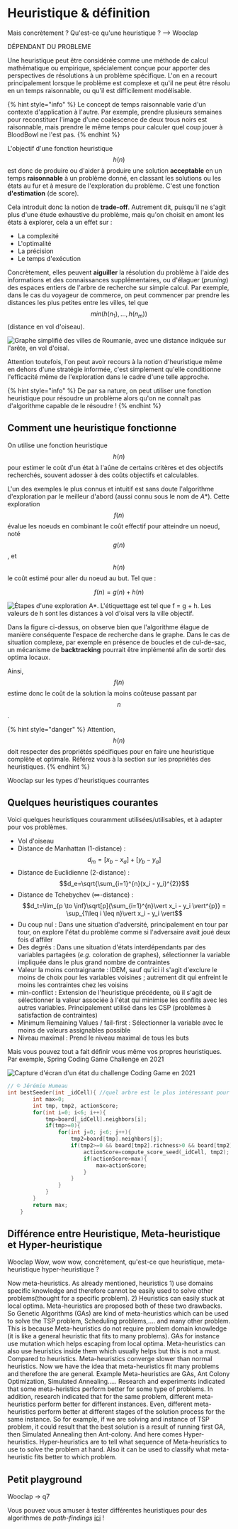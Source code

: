 # Heuristique & définition

Mais concrètement ? Qu'est-ce qu'une heuristique ? --> Wooclap

DÉPENDANT DU PROBLEME

Une heuristique peut être considérée comme une méthode de calcul mathématique ou empirique, spécialement conçue pour apporter des perspectives de résolutions à un problème spécifique. L'on en a recourt principalement lorsque le problème est complexe et qu'il ne peut être résolu en un temps raisonnable, ou qu'il est difficilement modélisable.

{% hint style="info" %}
Le concept de temps raisonnable varie d'un contexte d'application à l'autre. Par exemple, prendre plusieurs semaines pour reconstituer l'image d'une coalescence de deux trous noirs est raisonnable, mais prendre le même temps pour calculer quel coup jouer à BloodBowl ne l'est pas.
{% endhint %}

L'objectif d'une fonction heuristique $$h(n)$$ est donc de produire ou d'aider à produire une solution **acceptable** en un temps **raisonnable** à un problème donné, en classant les solutions ou les états au fur et à mesure de l'exploration du problème. C'est une fonction **d'estimation** (de score).

Cela introduit donc la notion de **trade-off**. Autrement dit, puisqu'il ne s'agit plus d'une étude exhaustive du problème, mais qu'on choisit en amont les états à explorer, cela a un effet sur :
* La complexité
* L'optimalité
* La précision
* Le temps d'exécution
 
Concrètement, elles peuvent **aiguiller** la résolution du problème à l'aide des informations et des connaissances supplémentaires, ou d'élaguer (*pruning*) des espaces entiers de l'arbre de recherche sur simple calcul. Par exemple, dans le cas du voyageur de commerce, on peut commencer par prendre les distances les plus petites entre les villes, tel que $$min(h(n_1),\dots,h(n_m))$$ (distance en vol d'oiseau).

![Graphe simplifié des villes de Roumanie, avec une distance indiquée sur l'arête, en vol d'oisal.](assets/straightlineheuritic.png)

Attention toutefois, l'on peut avoir recours à la notion d'heuristique même en dehors d'une stratégie informée, c'est simplement qu'elle conditionne l'efficacité même de l'exploration dans le cadre d'une telle approche.

{% hint style="info" %}
De par sa nature, on peut utiliser une fonction heuristique pour résoudre un problème alors qu'on ne connaît pas d'algorithme capable de le résoudre !
{% endhint %}

## Comment une heuristique fonctionne
On utilise une fonction heuristique $$h(n)$$ pour estimer le coût d'un état à l'aûne de certains critères et des objectifs recherchés, souvent adosser à des coûts objectifs et calculables.

L'un des exemples le plus connus et intuitif est sans doute l'algorithme d'exploration par le meilleur d'abord (aussi connu sous le nom de *A**). Cette exploration $$f(n)$$ évalue les noeuds en combinant le coût effectif pour atteindre un noeud, noté $$g(n)$$, et $$h(n)$$ le coût estimé pour aller du noeud au but. Tel que :

$$
f(n) = g(n) + h(n)
$$

![Étapes d'une exploration A*. L'étiquettage est tel que f = g + h. Les valeurs de h sont les distances à vol d'oisal vers la ville objectif.](assets/astar.png)

Dans la figure ci-dessus, on observe bien que l'algorithme élague de manière conséquente l'espace de recherche dans le graphe. Dans le cas de situation complexe, par exemple en présence de boucles et de cul-de-sac, un mécanisme de **backtracking** pourrait être implémenté afin de sortir des optima locaux.

Ainsi, $$f(n)$$ estime donc le coût de la solution la moins coûteuse passant par $$n$$.

{% hint style="danger" %}
Attention, $$h(n)$$ doit respecter des propriétés spécifiques pour en faire une heuristique complète et optimale. Référez vous à la section sur les propriétés des heuristiques.
{% endhint %}

Wooclap sur les types d'heuristiques courrantes


## Quelques heuristiques courantes
Voici quelques heuristiques couramment utilisées/utilisables, et à adapter pour vos problèmes.

* Vol d'oiseau
* Distance de Manhattan (1-distance) : $$d_m=[x_b - x_a] + [y_b - y_a]$$
* Distance de Euclidienne (2-distance) : $$d_e=\sqrt{\sum_{i=1}^{n}(x_i - y_i)^{2}}$$
* Distance de Tchebychev (∞-distance) : $$d_t=\lim_{p \to \inf}\sqrt[p]{\sum_{i=1}^{n}\vert x_i - y_i \vert^{p}} = \sup_{1\leq i \leq n}\vert x_i - y_i \vert$$
* Du coup nul : Dans une situation d'adversité, principalement en tour par tour, on explore l'état du problème comme si l'adversaire avait joué deux fois d'affiler
* Des degrés : Dans une situation d'états interdépendants par des variables partagées (*e.g.* coloration de graphes), sélectionner la variable impliquée dans le plus grand nombre de contraintes
* Valeur la moins contraignante : IDEM, sauf qu'ici il s'agit d'exclure le moins de choix pour les variables voisines ; autrement dit qui enfreint le moins les contraintes chez les voisins
* min-conflict : Extension de l'heuristique précédente, où il s'agit de sélectionner la valeur associée à l'état qui minimise les conflits avec les autres variables. Principalement utilisé dans les CSP (problèmes à satisfaction de contraintes)
* Minimum Remaining Values / fail-first : Sélectionner la variable avec le moins de valeurs assignables possible
* Niveau maximal : Prend le niveau maximal de tous les buts

Mais vous pouvez tout a fait définir vous même vos propres heuristiques.
Par exemple, Spring Coding Game Challenge en 2021

![Capture d'écran d'un état du challenge Coding Game en 2021](assets/cg_spring_2021.png)
```c++
// © Jérémie Humeau
int bestSeeder(int _idCell){ //quel arbre est le plus intéressant pour envoyer une graine ?
        int max=0;
        int tmp, tmp2, actionScore;
        for(int i=0; i<6; i++){
            tmp=board[_idCell].neighbors[i];
            if(tmp>=0){
                for(int j=0; j<6; j++){
                    tmp2=board[tmp].neighbors[j];
                    if(tmp2>=0 && board[tmp2].richness>0 && board[tmp2].tree<0){
                        actionScore=compute_score_seed(_idCell, tmp2);
                        if(actionScore>max){
                            max=actionScore;
                        }
                    }
                }
            }
        }
        return max;
    }
```

## Différence entre Heuristique, Meta-heuristique et Hyper-heuristique
Wooclap
Wow, wow wow, concrètement, qu'est-ce que heuristique, meta-heuristique hyper-heuristique ?

Now meta-heuristics. As already mentioned, heuristics 1) use domains specific knowledge and therefore cannot be easily used to solve other problems(thought for a specific problem). 2) Heuristics can easily stuck at local optima. Meta-heuristics are proposed both of these two drawbacks. So Genetic Algorithms (GAs) are kind of meta-heuristics which can be used to solve the TSP problem, Scheduling problems,.... and many other problem. This is because Meta-heuristics do not require problem domain knowledge (it is like a general heuristic that fits to many problems). GAs for instance use mutation which helps escaping from local optima. Meta-heuristics can also use heuristics inside them which usually helps but this is not a must. Compared to heuristics. Meta-heuristics converge slower than normal heuristics.
Now we have the idea that meta-heuristics fit many problems and therefore the are general. Example Meta-heuristics are GAs, Ant Colony Optimization, Simulated Annealing.....
Research and experiments indicated that some meta-heristics perform better for some type of problems. In addition, research indicated that for the same problem, different meta-heuristics perform better for different instances. Even, different meta-heuristics perform better at different stages of the solution process for the same instance. So for example, if we are solving and instance of TSP problem, it could result that the best solution is a result of running first GA, then Simulated Annealing then Ant-colony. And here comes Hyper-heuristics. Hyper-heuristics are to tell what sequence of Meta-heuristics to use to solve the problem at hand. Also it can be used to classify what meta-heuristic fits better to which problem.

## Petit playground
Wooclap -> q7

Vous pouvez vous amuser à tester différentes heuristiques pour des algorithmes de *path-findings* [ici](https://qiao.github.io/PathFinding.js/visual/) !